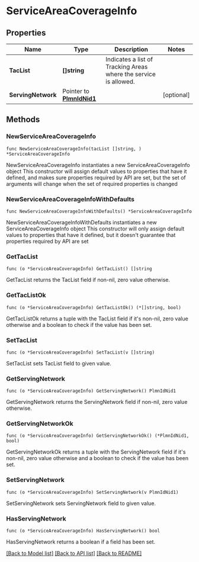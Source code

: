 # ServiceAreaCoverageInfo

## Properties

Name | Type | Description | Notes
------------ | ------------- | ------------- | -------------
**TacList** | **[]string** | Indicates a list of Tracking Areas where the service is allowed. | 
**ServingNetwork** | Pointer to [**PlmnIdNid1**](PlmnIdNid1.md) |  | [optional] 

## Methods

### NewServiceAreaCoverageInfo

`func NewServiceAreaCoverageInfo(tacList []string, ) *ServiceAreaCoverageInfo`

NewServiceAreaCoverageInfo instantiates a new ServiceAreaCoverageInfo object
This constructor will assign default values to properties that have it defined,
and makes sure properties required by API are set, but the set of arguments
will change when the set of required properties is changed

### NewServiceAreaCoverageInfoWithDefaults

`func NewServiceAreaCoverageInfoWithDefaults() *ServiceAreaCoverageInfo`

NewServiceAreaCoverageInfoWithDefaults instantiates a new ServiceAreaCoverageInfo object
This constructor will only assign default values to properties that have it defined,
but it doesn't guarantee that properties required by API are set

### GetTacList

`func (o *ServiceAreaCoverageInfo) GetTacList() []string`

GetTacList returns the TacList field if non-nil, zero value otherwise.

### GetTacListOk

`func (o *ServiceAreaCoverageInfo) GetTacListOk() (*[]string, bool)`

GetTacListOk returns a tuple with the TacList field if it's non-nil, zero value otherwise
and a boolean to check if the value has been set.

### SetTacList

`func (o *ServiceAreaCoverageInfo) SetTacList(v []string)`

SetTacList sets TacList field to given value.


### GetServingNetwork

`func (o *ServiceAreaCoverageInfo) GetServingNetwork() PlmnIdNid1`

GetServingNetwork returns the ServingNetwork field if non-nil, zero value otherwise.

### GetServingNetworkOk

`func (o *ServiceAreaCoverageInfo) GetServingNetworkOk() (*PlmnIdNid1, bool)`

GetServingNetworkOk returns a tuple with the ServingNetwork field if it's non-nil, zero value otherwise
and a boolean to check if the value has been set.

### SetServingNetwork

`func (o *ServiceAreaCoverageInfo) SetServingNetwork(v PlmnIdNid1)`

SetServingNetwork sets ServingNetwork field to given value.

### HasServingNetwork

`func (o *ServiceAreaCoverageInfo) HasServingNetwork() bool`

HasServingNetwork returns a boolean if a field has been set.


[[Back to Model list]](../README.md#documentation-for-models) [[Back to API list]](../README.md#documentation-for-api-endpoints) [[Back to README]](../README.md)


